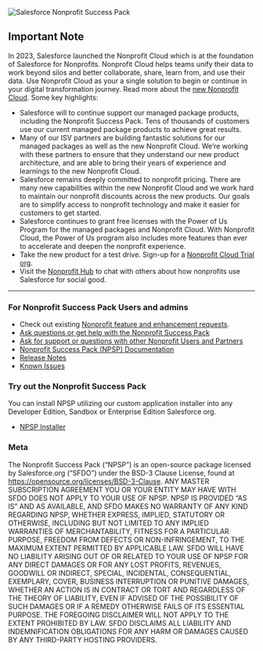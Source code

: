 ![Salesforce Nonprofit Success Pack](https://cloud.githubusercontent.com/assets/450473/18836784/15e1774a-83c7-11e6-8434-0521d4fbebc0.png "Salesforce Nonprofit Success Pack")

## Important Note

In 2023, Salesforce launched the Nonprofit Cloud which is at the foundation of Salesforce for Nonprofits. Nonprofit Cloud helps teams unify their data to work beyond silos and better collaborate, share, learn from, and use their data. Use Nonprofit Cloud as your a single solution to begin or continue in your digital transformation journey.  Read more about the [new Nonprofit Cloud](https://www.salesforce.com/blog/new-nonprofit-cloud/). Some key highlights:

* Salesforce will to continue support our managed package products, including the Nonprofit Success Pack. Tens of thousands of customers use our current managed package products to achieve great results. 
* Many of our ISV partners are building fantastic solutions for our managed packages as well as the new Nonprofit Cloud. We’re working with these partners to ensure that they understand our new product architecture, and are able to bring their years of experience and learnings to the new Nonprofit Cloud.
* Salesforce remains deeply committed to nonprofit pricing. There are many new capabilities within the new Nonprofit Cloud and we work hard to maintain our nonprofit discounts across the new products. Our goals are to simplify access to nonprofit technology and make it easier for customers to get started.
* Salesforce continues to grant free licenses with the Power of Us Program for the managed packages and Nonprofit Cloud. With Nonprofit Cloud, the Power of Us program also includes more features than ever to accelerate and deepen the nonprofit experience.
* Take the new product for a test drive. Sign-up for a [Nonprofit Cloud Trial org](https://help.salesforce.com/s/articleView?id=sfdo.NPC_Create_Nonprofit_Cloud_Trial_Org.htm&type=5).
* Visit the [Nonprofit Hub](https://trailhead.salesforce.com/trailblazer-community/groups/0F9300000001ocxCAA?tab=discussion&sort=LAST_MODIFIED_DATE_DESC) to chat with others about how nonprofits use Salesforce for social good.

---
### For Nonprofit Success Pack Users and admins

* Check out existing [Nonprofit feature and enhancement requests](https://ideas.salesforce.com/s/search#t=All&sort=relevancy&f:@sfcategoryfull=[Nonprofit%7CNonprofit%20Cloud,Nonprofit%7CNonprofit%20Success%20Pack%20(NPSP)%20-%20Managed%20Package]).
* [Ask questions or get help with the Nonprofit Success Pack](https://trailhead.salesforce.com/trailblazer-community/groups/0F94S000000kHitSAE)
* [Ask for support or questions with other Nonprofit Users and Partners](https://trailhead.salesforce.com/trailblazer-community/groups/0F9300000001ocxCAA)
* [Nonprofit Success Pack (NPSP) Documentation](https://help.salesforce.com/s/articleView?id=sfdo.Nonprofit_Success_Pack.htm)
* [Release Notes](https://sfdc.co/bnL4Cb)
* [Known Issues](https://issues.salesforce.com/#f[sfcategoryfull]=Nonprofit%7CNonprofit%20Success%20Pack%20(NPSP)%20-%20Managed%20Package)

###  Try out the Nonprofit Success Pack

You can install NPSP utilizing our custom application installer into any Developer Edition, Sandbox or Enterprise Edition Salesforce org.

* [NPSP Installer](https://install.salesforce.org/products/npsp)

### Meta

The Nonprofit Success Pack (“NPSP”) is an open-source package licensed by Salesforce.org (“SFDO”) under the BSD-3 Clause License, found at https://opensource.org/licenses/BSD-3-Clause. ANY MASTER SUBSCRIPTION AGREEMENT YOU OR YOUR ENTITY MAY HAVE WITH SFDO DOES NOT APPLY TO YOUR USE OF NPSP. NPSP IS PROVIDED “AS IS” AND AS AVAILABLE, AND SFDO MAKES NO WARRANTY OF ANY KIND REGARDING NPSP, WHETHER EXPRESS, IMPLIED, STATUTORY OR OTHERWISE, INCLUDING BUT NOT LIMITED TO ANY IMPLIED WARRANTIES OF MERCHANTABILITY, FITNESS FOR A PARTICULAR PURPOSE, FREEDOM FROM DEFECTS OR NON-INFRINGEMENT, TO THE MAXIMUM EXTENT PERMITTED BY APPLICABLE LAW. SFDO WILL HAVE NO LIABILITY ARISING OUT OF OR RELATED TO YOUR USE OF NPSP FOR ANY DIRECT DAMAGES OR FOR ANY LOST PROFITS, REVENUES, GOODWILL OR INDIRECT, SPECIAL, INCIDENTAL, CONSEQUENTIAL, EXEMPLARY, COVER, BUSINESS INTERRUPTION OR PUNITIVE DAMAGES, WHETHER AN ACTION IS IN CONTRACT OR TORT AND REGARDLESS OF THE THEORY OF LIABILITY, EVEN IF ADVISED OF THE POSSIBILITY OF SUCH DAMAGES OR IF A REMEDY OTHERWISE FAILS OF ITS ESSENTIAL PURPOSE. THE FOREGOING DISCLAIMER WILL NOT APPLY TO THE EXTENT PROHIBITED BY LAW. SFDO DISCLAIMS ALL LIABILITY AND INDEMNIFICATION OBLIGATIONS FOR ANY HARM OR DAMAGES CAUSED BY ANY THIRD-PARTY HOSTING PROVIDERS.

